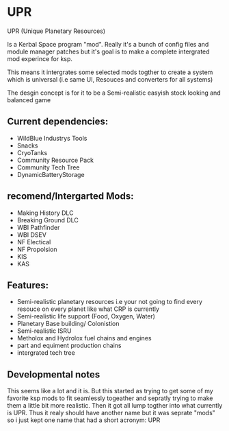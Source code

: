 # UPR
UPR (Unique Planetary Resources)

Is a Kerbal Space program "mod". Really it's a bunch of config files and module manager patches but it's goal is to make a complete intergrated mod experince for ksp.

This means it intergrates some selected mods togther to create a system which is universal (i.e same UI, Resouces and converters for all systems)

The desgin concept is for it to be a Semi-realistic easyish stock looking and balanced game

## Current dependencies:
- WildBlue Industrys Tools
- Snacks
- CryoTanks
- Community Resource Pack
- Community Tech Tree
- DynamicBatteryStorage

## recomend/Intergarted Mods:
- Making History DLC
- Breaking Ground DLC
- WBI Pathfinder
- WBI DSEV
- NF Electical
- NF Propolsion
- KIS
- KAS

## Features:

- Semi-realistic planetary resources i.e your not going to find every resouce on every planet like what CRP is currently
- Semi-realistic life support (Food, Oxygen, Water)
- Planetary Base building/ Colonistion
- Semi-realistic ISRU
- Metholox and Hydrolox fuel chains and engines
- part and equiment production chains
- intergrated tech tree


## Developmental notes
This seems like a lot and it is. But this started as trying to get some of my favorite ksp mods to fit seamlessly togeather and sepratly trying to make them a little bit more realistic. Then it got all lump togther into what currently is UPR. Thus it realy should have another name but it was seprate "mods" so i just kept one name that had a short acronym: UPR


